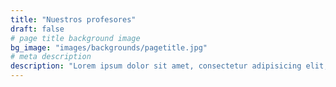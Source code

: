 ```yaml
---
title: "Nuestros profesores"
draft: false
# page title background image
bg_image: "images/backgrounds/pagetitle.jpg"
# meta description
description: "Lorem ipsum dolor sit amet, consectetur adipisicing elit, sed do eiusmod tempor incididunt ut labore. dolore magna aliqua. Ut enim ad minim veniam, quis nostrud."
---
```

